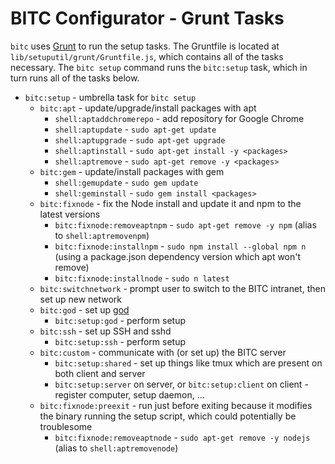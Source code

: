 BITC Configurator - Grunt Tasks
===============================

`bitc` uses [Grunt][] to run the setup tasks. The Gruntfile is located at `lib/setuputil/grunt/Gruntfile.js`, which contains all of the tasks necessary. The `bitc setup` command runs the `bitc:setup` task, which in turn runs all of the tasks below.

- `bitc:setup` - umbrella task for `bitc setup`
	- `bitc:apt` - update/upgrade/install packages with apt
		- `shell:aptaddchromerepo` - add repository for Google Chrome
		- `shell:aptupdate` - `sudo apt-get update`
		- `shell:aptupgrade` - `sudo apt-get upgrade`
		- `shell:aptinstall` - `sudo apt-get install -y <packages>`
		- `shell:aptremove` - `sudo apt-get remove -y <packages>`
	- `bitc:gem` - update/install packages with gem
		- `shell:gemupdate` - `sudo gem update`
		- `shell:geminstall` - `sudo gem install <packages>`
	- `bitc:fixnode` - fix the Node install and update it and npm to the latest versions
		- `bitc:fixnode:removeaptnpm` - `sudo apt-get remove -y npm` (alias to `shell:aptremovenpm`)
		- `bitc:fixnode:installnpm` - `sudo npm install --global npm n` (using a package.json dependency version which apt won't remove)
		- `bitc:fixnode:installnode` - `sudo n latest`
	- `bitc:switchnetwork` - prompt user to switch to the BITC intranet, then set up new network
	- `bitc:god` - set up [god][]
		- `bitc:setup:god` - perform setup
	- `bitc:ssh` - set up SSH and sshd
		- `bitc:setup:ssh` - perform setup
	- `bitc:custom` - communicate with (or set up) the BITC server
		- `bitc:setup:shared` - set up things like tmux which are present on both client and server
		- `bitc:setup:server` on server, or `bitc:setup:client` on client - register computer, setup daemon, ...
	- `bitc:fixnode:preexit` - run just before exiting because it modifies the binary running the setup script, which could potentially be troublesome
		- `bitc:fixnode:removeaptnode` - `sudo apt-get remove -y nodejs` (alias to `shell:aptremovenode`)

[Grunt]: http://gruntjs.com
[god]: http://godrb.com
